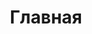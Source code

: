 ---
layout: index
title: "Главная"
description: "ООО Пластмонтаж уже 20 лет выполняет полный комплекс работ по монтажу внутренних сантехнических систем любой сложности."
---